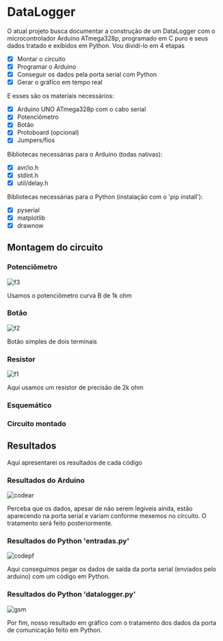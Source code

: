 # DataLogger
O atual projeto busca documentar a construção de um DataLogger com o microcontrolador Arduino ATmega328p, programado em C puro e seus dados tratado e exibidos em Python. Vou dividí-lo em 4 etapas

- [x] Montar o circuito
- [x] Programar o Arduino
- [x] Conseguir os dados pela porta serial com Python
- [x] Gerar o gráfico em tempo real

E esses são os materiais necessários:

- [x] Arduino UNO ATmega328p com o cabo serial
- [x] Potenciômetro
- [x] Botão
- [x] Protoboard (opcional)
- [x] Jumpers/fios 

Bibliotecas necessárias para o Arduino (todas nativas):

- [x] avr/io.h
- [x] stdint.h
- [x] util/delay.h

Bibliotecas necessárias para o Python (instalação com o 'pip install'):

- [x] pyserial
- [x] matplotlib
- [x] drawnow

## Montagem do circuito

### Potenciômetro

![f3](https://user-images.githubusercontent.com/69547580/117088058-c11a7b00-ad27-11eb-969b-8581669becb5.jpg)

Usamos o potenciômetro curva B de 1k ohm

### Botão

![f2](https://user-images.githubusercontent.com/69547580/117088056-c081e480-ad27-11eb-89c4-2526ab32bfcc.jpg)

Botão simples de dois terminais

### Resistor

![f1](https://user-images.githubusercontent.com/69547580/117088055-c081e480-ad27-11eb-9b19-e9afde85020e.jpg)

Aqui usamos um resistor de precisão de 2k ohm

### Esquemático

### Circuito montado

## Resultados

Aqui apresentarei os resultados de cada código

### Resultados do Arduino

![codear](https://user-images.githubusercontent.com/69547580/117087069-d510ad80-ad24-11eb-937f-999ec203627e.jpg)

Perceba que os dados, apesar de não serem legíveis ainda, estão aparecendo na porta serial e variam conforme mexemos no circuito. O tratamento será feito posteriormente.

### Resultados do Python 'entradas.py'

![codepf](https://user-images.githubusercontent.com/69547580/117087070-d5a94400-ad24-11eb-95ea-d43676599c0f.jpg)

Aqui conseguimos pegar os dados de saída da porta serial (enviados pelo arduino) com um código em Python.

### Resultados do Python 'datalogger.py'

![gsm](https://user-images.githubusercontent.com/69547580/117087071-d5a94400-ad24-11eb-9a87-272ef64bd1be.jpg)

Por fim, nosso resultado em gráfico com o tratamento dos dados da porta de comunicação feito em Python.





